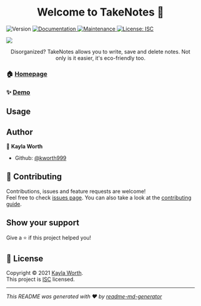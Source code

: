 <h1 align="center">Welcome to TakeNotes 👋</h1>
<p>
  <img alt="Version" src="https://img.shields.io/badge/version-1.0.0-blue.svg?cacheSeconds=2592000" />
  <a href="https://github.com/kworth999/TakeNotes#readme" target="_blank">
    <img alt="Documentation" src="https://img.shields.io/badge/documentation-yes-brightgreen.svg" />
  </a>
  <a href="https://github.com/kworth999/TakeNotes/graphs/commit-activity" target="_blank">
    <img alt="Maintenance" src="https://img.shields.io/badge/Maintained%3F-yes-green.svg" />
  </a>
  <a href="https://github.com/kworth999/TakeNotes/blob/master/LICENSE" target="_blank">
    <img alt="License: ISC" src="https://img.shields.io/github/license/kworth999/takenotes" />
  </a>
</p>
<img src="https://user-images.githubusercontent.com/74362605/109748460-26ba8180-7b96-11eb-9134-7875fdfa7d76.png">
<p align="center"> Disorganized? TakeNotes allows you to write, save and delete notes. Not only is it easier, it's eco-friendly too.

### 🏠 [Homepage](https://github.com/kworth999/TakeNotes#readme)

### ✨ [Demo](https://takenotes-abc.herokuapp.com/)


## Usage



## Author

👤 **Kayla Worth**

* Github: [@kworth999](https://github.com/kworth999)

## 🤝 Contributing

Contributions, issues and feature requests are welcome!<br />Feel free to check [issues page](https://github.com/kworth999/TakeNotes/issues). You can also take a look at the [contributing guide](https://github.com/kworth999/TakeNotes/blob/master/CONTRIBUTING.md).

## Show your support

Give a ⭐️ if this project helped you!

## 📝 License

Copyright © 2021 [Kayla Worth](https://github.com/kworth999).<br />
This project is [ISC](https://github.com/kworth999/TakeNotes/blob/master/LICENSE) licensed.

***
_This README was generated with ❤️ by [readme-md-generator](https://github.com/kefranabg/readme-md-generator)_</p>
